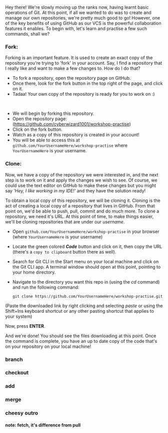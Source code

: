 
Hey there! We're slowly moving up the ranks now, having learnt basic operations of Git. At this point, if all we wanted to do was to create and manage our own repositories, we're pretty much good to go! However, one of the key benefits of using GitHub as our VCS is the powerful collaboration features it enables. To begin with, let's learn and practise a few such commands, shall we?

### Fork:
Forking is an important feature. It is used to create an exact copy of the repository you're trying to 'fork' in your account. Say, I find a repository that I really like and want to make a few changes to. How do I do that?

- To fork a repository, open the repository page on GitHub. 
- Once there, look for the fork button in the top right of the page, and click on it. 
- Tadaa! Your own copy of the repository is ready for you to work on :)

<br> 

- We will begin by forking this repository. 
- Open the repository page: (https://github.com/cyberwizard1001/workshop-practise)
- Click on the fork button.
- Watch as a copy of this repository is created in your account! 
- You will be able to access this at `github.com/YourUsernameHere/workshop-practise`
where `YourUsernameHere` is your username. 

### Clone: 
Now, we have a copy of the repository we were interested in, and the next step is to work on it and apply the changes we wish to see. Of course, we could use the text editor on GitHub to make these changes but you might say *'Hey, I like working in my IDE!'* and they have the solution ready!

To obtain a local copy of this repository, we will be cloning it. Cloning is the act of creating a local copy of a repository that lives in GitHub. From that point on, we'd be able to push, pull, commit and do much more. To clone a repository, we need it's URL. At this point of time, to make things easier, we'll be cloning repositories that are under our *username*. 

- Open `github.com/YourUsernameHere/workshop-practise` in your browser (where `YourUsernameHere` is your username)
- Locate the green colored ***Code*** button and click on it, then copy the URL (there's a `copy to clipboard` button there as well). 

- Search for Git CLI in the Start menu on your local machine and click on the Git CLI app. A terminal window should open at this point, pointing to your home directory. 
- Navigate to the directory you want this repo in (using the *cd* command) and run the following command: 

  ```git clone https://github.com/YourUsernameHere/workshop-practise.git ```

(Paste the downloaded link by right clicking and selecting *paste* or using the Shift+Ins keyboard shortcut or any other pasting shortcut that applies to your system)

Now, press **ENTER**.

And we're done! You should see the files downloading at this point. Once the command is complete, you have an up to date copy of the code that's on your repository on your local machine! 

### branch 
### checkout 
### add 
### merge

### cheesy outro

#### note: fetch, it's difference from pull
